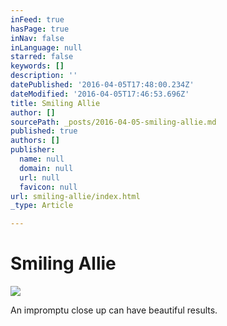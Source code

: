 ```yaml
---
inFeed: true
hasPage: true
inNav: false
inLanguage: null
starred: false
keywords: []
description: ''
datePublished: '2016-04-05T17:48:00.234Z'
dateModified: '2016-04-05T17:46:53.696Z'
title: Smiling Allie
author: []
sourcePath: _posts/2016-04-05-smiling-allie.md
published: true
authors: []
publisher:
  name: null
  domain: null
  url: null
  favicon: null
url: smiling-allie/index.html
_type: Article

---
```

# Smiling Allie
![](https://the-grid-user-content.s3-us-west-2.amazonaws.com/4abc539e-f5e8-4e49-ad3c-46c78084152c.jpg)

An impromptu close up can have beautiful results.